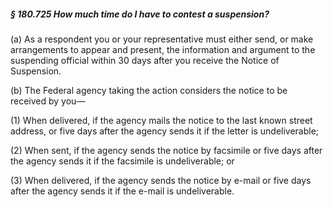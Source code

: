 ##### § 180.725 How much time do I have to contest a suspension? #####

(a) As a respondent you or your representative must either send, or make arrangements to appear and present, the information and argument to the suspending official within 30 days after you receive the Notice of Suspension.

(b) The Federal agency taking the action considers the notice to be received by you—

(1) When delivered, if the agency mails the notice to the last known street address, or five days after the agency sends it if the letter is undeliverable;

(2) When sent, if the agency sends the notice by facsimile or five days after the agency sends it if the facsimile is undeliverable; or

(3) When delivered, if the agency sends the notice by e-mail or five days after the agency sends it if the e-mail is undeliverable.